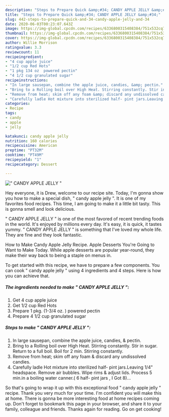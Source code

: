 ```yaml
---
description: "Steps to Prepare Quick &amp;#34; CANDY APPLE JELLY &amp;#34;"
title: "Steps to Prepare Quick &amp;#34; CANDY APPLE JELLY &amp;#34;"
slug: 442-steps-to-prepare-quick-and-34-candy-apple-jelly-and-34
date: 2020-06-03T00:23:07.643Z
image: https://img-global.cpcdn.com/recipes/6336800315408384/751x532cq70/candy-apple-jelly-recipe-main-photo.jpg
thumbnail: https://img-global.cpcdn.com/recipes/6336800315408384/751x532cq70/candy-apple-jelly-recipe-main-photo.jpg
cover: https://img-global.cpcdn.com/recipes/6336800315408384/751x532cq70/candy-apple-jelly-recipe-main-photo.jpg
author: Willie Morrison
ratingvalue: 3.3
reviewcount: 11
recipeingredient:
- "4 cup apple juice"
- "1/2 cup Red Hots"
- "1 pkg 134 oz  powered pectin"
- "4 1/2 cup granulated sugar"
recipeinstructions:
- "In large sausepan, combine the apple juice, candies, &amp; pectin."
- "Bring to a Rolling boil over High Heat. Stirring constantly. Stir in sugar. Return to a full boil. Boil for 2 min. Stirring constantly."
- "Remove from heat; skim off any foam &amp; discard any undissolved candies."
- "Carefully ladle Hot mixture into sterilized half- pint jars.Leaving 1/4&#34; headspace. Remove air bubbles. Wipe rims &amp; adjust  lids. Process 5 min.in a boiling water canner.( 6 half- pint jars , I Got 8)..."
categories:
- Recipe
tags:
- candy
- apple
- jelly

katakunci: candy apple jelly 
nutrition: 160 calories
recipecuisine: American
preptime: "PT32M"
cooktime: "PT49M"
recipeyield: "1"
recipecategory: Dessert

---
```



![&#34; CANDY APPLE JELLY &#34;](https://img-global.cpcdn.com/recipes/6336800315408384/751x532cq70/candy-apple-jelly-recipe-main-photo.jpg)

Hey everyone, it is Drew, welcome to our recipe site. Today, I'm gonna show you how to make a special dish, &#34; candy apple jelly &#34;. It is one of my favorites food recipes. This time, I am going to make it a little bit tasty. This is gonna smell and look delicious.

&#34; CANDY APPLE JELLY &#34; is one of the most favored of recent trending foods in the world. It's enjoyed by millions every day. It's easy, it is quick, it tastes yummy. &#34; CANDY APPLE JELLY &#34; is something that I've loved my whole life. They are fine and they look fantastic.

How to Make Candy Apple Jelly Recipe. Apple Desserts You&#39;re Going to Want to Make Today. While apple desserts are popular year-round, they make their way back to being a staple on menus in.


To get started with this recipe, we have to prepare a few components. You can cook &#34; candy apple jelly &#34; using 4 ingredients and 4 steps. Here is how you can achieve that.

<!--inarticleads1-->

##### The ingredients needed to make &#34; CANDY APPLE JELLY &#34;:

1. Get 4 cup apple juice
1. Get 1/2 cup Red Hots
1. Prepare 1 pkg. (1-3/4 oz. ) powered pectin
1. Prepare 4 1/2 cup granulated sugar




<!--inarticleads2-->

##### Steps to make &#34; CANDY APPLE JELLY &#34;:

1. In large sausepan, combine the apple juice, candies, &amp; pectin.
1. Bring to a Rolling boil over High Heat. Stirring constantly. Stir in sugar. Return to a full boil. Boil for 2 min. Stirring constantly.
1. Remove from heat; skim off any foam &amp; discard any undissolved candies.
1. Carefully ladle Hot mixture into sterilized half- pint jars.Leaving 1/4&#34; headspace. Remove air bubbles. Wipe rims &amp; adjust  lids. Process 5 min.in a boiling water canner.( 6 half- pint jars , I Got 8)...




So that's going to wrap it up with this exceptional food &#34; candy apple jelly &#34; recipe. Thank you very much for your time. I'm confident you will make this at home. There is gonna be more interesting food at home recipes coming up. Don't forget to bookmark this page in your browser, and share it to your family, colleague and friends. Thanks again for reading. Go on get cooking!
